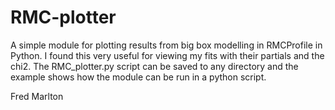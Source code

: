 # RMC-plotter
A simple module for plotting results from big box modelling in RMCProfile in Python.
I found this very useful for viewing my fits with their partials and the chi2.
The RMC_plotter.py script can be saved to any directory and the example shows how the module can be run in a python script.

Fred Marlton

